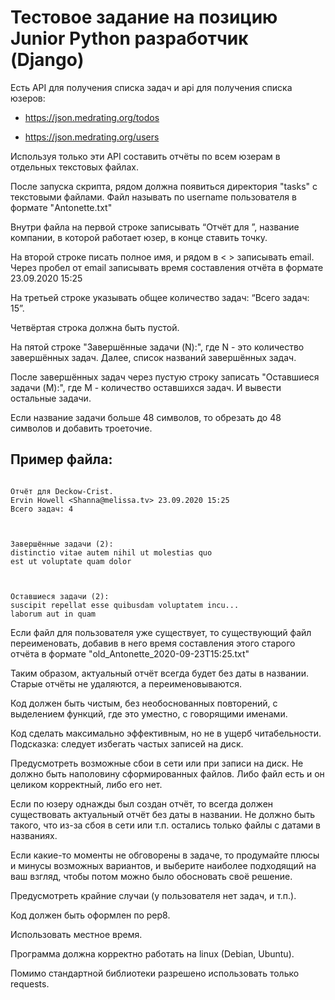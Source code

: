 # Тестовое задание на позицию Junior Python разработчик (Django)
Есть API для получения списка задач и api для получения списка юзеров:

+ https://json.medrating.org/todos

+ https://json.medrating.org/users 

Используя только эти API составить отчёты по всем юзерам в отдельных текстовых файлах.

 

После запуска скрипта, рядом должна появиться директория "tasks" с текстовыми файлами. Файл называть по username пользователя в формате "Antonette.txt"

Внутри файла на первой строке записывать “Отчёт для ”, название компании, в которой работает юзер, в конце ставить точку.

На второй строке писать полное имя, и рядом в < > записывать email. Через пробел от email записывать время составления отчёта в формате 23.09.2020 15:25

На третьей строке указывать общее количество задач: “Всего задач: 15”.

Четвёртая строка должна быть пустой.

На пятой строке "Завершённые задачи (N):", где N - это количество завершённых задач. Далее, список названий завершённых задач.

После завершённых задач через пустую строку записать "Оставшиеся задачи (M):", где M - количество оставшихся задач. И вывести остальные задачи.

Если название задачи больше 48 символов, то обрезать до 48 символов и добавить троеточие.

 

## Пример файла:

```

Отчёт для Deckow-Crist.
Ervin Howell <Shanna@melissa.tv> 23.09.2020 15:25
Всего задач: 4

 

Завершённые задачи (2):
distinctio vitae autem nihil ut molestias quo
est ut voluptate quam dolor

 

Оставшиеся задачи (2):
suscipit repellat esse quibusdam voluptatem incu...
laborum aut in quam

```

 

Если файл для пользователя уже существует, то существующий файл переименовать, добавив в него время составления этого старого отчёта в формате "old_Antonette_2020-09-23T15:25.txt"

Таким образом, актуальный отчёт всегда будет без даты в названии. Старые отчёты не удаляются, а переименовываются.

 

Код должен быть чистым, без необоснованных повторений, с выделением функций, где это уместно, с говорящими именами.

Код сделать максимально эффективным, но не в ущерб читабельности. Подсказка: следует избегать частых записей на диск.

Предусмотреть возможные сбои в сети или при записи на диск. Не должно быть наполовину сформированных файлов. Либо файл есть и он целиком корректный, либо его нет.

Если по юзеру однажды был создан отчёт, то всегда должен существовать актуальный отчёт без даты в названии. Не должно быть такого, что из-за сбоя в сети или т.п. остались только файлы с датами в названиях.

Если какие-то моменты не обговорены в задаче, то продумайте плюсы и минусы возможных вариантов, и выберите наиболее подходящий на ваш взгляд, чтобы потом можно было обосновать своё решение.

Предусмотреть крайние случаи (у пользователя нет задач, и т.п.).

Код должен быть оформлен по pep8.

Использовать местное время.

Программа должна корректно работать на linux (Debian, Ubuntu).

Помимо стандартной библиотеки разрешено использовать только requests.

